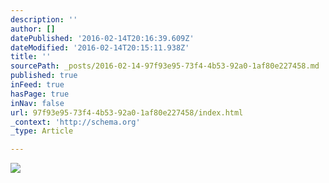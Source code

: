 ```yaml
---
description: ''
author: []
datePublished: '2016-02-14T20:16:39.609Z'
dateModified: '2016-02-14T20:15:11.938Z'
title: ''
sourcePath: _posts/2016-02-14-97f93e95-73f4-4b53-92a0-1af80e227458.md
published: true
inFeed: true
hasPage: true
inNav: false
url: 97f93e95-73f4-4b53-92a0-1af80e227458/index.html
_context: 'http://schema.org'
_type: Article

---
```

![](https://the-grid-user-content.s3-us-west-2.amazonaws.com/47c1a28d-e42b-41a5-bcf9-71758d36bc2a.png)